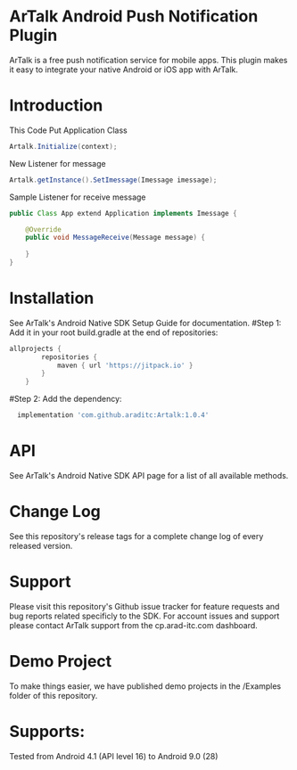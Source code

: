 # ArTalk Android Push Notification Plugin

ArTalk is a free push notification service for mobile apps. This plugin makes it easy to integrate your native Android or iOS app with ArTalk.
# Introduction
This Code Put Application Class 
```java
Artalk.Initialize(context);
```

New Listener for message
```java
Artalk.getInstance().SetImessage(Imessage imessage);
```
Sample Listener for receive message
```java
public Class App extend Application implements Imessage {

    @Override
    public void MessageReceive(Message message) {
        
    }
}
```


# Installation
See ArTalk's Android Native SDK Setup Guide for documentation.
#Step 1:
Add it in your root build.gradle at the end of repositories:
``` groovy
allprojects {
		repositories {
			maven { url 'https://jitpack.io' }
		}
	}
```
#Step 2:
Add the dependency:
```groovy
  implementation 'com.github.araditc:Artalk:1.0.4'
```
# API
See ArTalk's Android Native SDK API page for a list of all available methods.

# Change Log
See this repository's release tags for a complete change log of every released version.

# Support
Please visit this repository's Github issue tracker for feature requests and bug reports related specificly to the SDK. For account issues and support please contact ArTalk support from the cp.arad-itc.com dashboard.

# Demo Project
To make things easier, we have published demo projects in the /Examples folder of this repository.

# Supports:
Tested from Android 4.1 (API level 16) to Android 9.0 (28)

